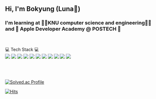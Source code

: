<!-- <img src="https://capsule-render.vercel.app/api?type=rect&&color=0:D2D2FF,100:9986EE&height=200&section=header&animation=twinkling&text=Welcome%20to%20bokoo14😃&fontSize=65&fontColor=EBFBFF"/> -->

<h2>Hi, I'm Bokyung (Luna🌝) </h2>
<h3>
  I'm learning at 👩‍💻KNU computer science and engineering👩‍💻
  <br>
   and 🍎 Apple Developer Academy @ POSTECH 🍎
</h3>
<br>


<a>💻 Tech Stack 💻</a>
<br>
<img src="https://img.shields.io/badge/Swift-F05138?style=for-the-badge&logo=Swift&logoColor=black">
<img src="https://img.shields.io/badge/C-A8B9CC?style=for-the-badge&logo=C&logoColor=white">
<img src="https://img.shields.io/badge/Python-3776AB?style=for-the-badge&logo=Python&logoColor=white">
<img src="https://img.shields.io/badge/JavaScript-F7DF1E?style=for-the-badge&logo=JavaScript&logoColor=black">
<img src="https://img.shields.io/badge/React-61DAFB?style=for-the-badge&logo=React&logoColor=black">
<img src="https://img.shields.io/badge/Java-2C2255?style=for-the-badge&logo=Eclipse&logoColor=white">
<img src="https://img.shields.io/badge/C++-00599C?style=for-the-badge&logo=Cplusplus&logoColor=white">
<img src="https://img.shields.io/badge/Linux-FCC624?style=for-the-badge&logo=Linux&logoColor=white">
<img src="https://img.shields.io/badge/MySQL-4479A1?style=for-the-badge&logo=MySQL&logoColor=white">
<img src="https://img.shields.io/badge/MatLab-000000?style=for-the-badge&logo=matrix&logoColor=white">
<img src="https://img.shields.io/badge/Arduino-00979D?style=for-the-badge&logo=Arduino&logoColor=white">

<!-- <a>📚 Learning for.. 📚</a>
<br/>
<img src="https://img.shields.io/badge/Swift-F05138?style=for-the-badge&logo=Swift&logoColor=black"> -->
<!-- <img src="https://img.shields.io/badge/aws-232F3E?style=for-the-badge&logo=AmazonAWS&logoColor=white"> -->
<!-- <img src="https://img.shields.io/badge/Kubernetes-326CE5?style=for-the-badge&logo=Kubernetes&logoColor=white"> -->


<!-- ![bokoo's github stats](https://github-readme-stats.vercel.app/api?username=bokoo14&show_icons=true)
[![Top Langs](https://github-readme-stats.vercel.app/api/top-langs/?username=bokoo14)](https://github.com/bokoo14/github-readme-stats)  -->

<!-- <img src="http://mazandi.herokuapp.com/api?handle=bokyung&theme=warm"/> -->

<br><br><br>
[![Solved.ac 
Profile](http://mazassumnida.wtf/api/v2/generate_badge?boj=bokyung)](https://solved.ac/bokyung/)


[![Hits](https://hits.seeyoufarm.com/api/count/incr/badge.svg?url=https%3A%2F%2Fgithub.com%2Fbokoo14&count_bg=%23AB7CD5&title_bg=%237A7A7A&icon=googlefit.svg&icon_color=%23E7E7E7&title=hits&edge_flat=false)](https://hits.seeyoufarm.com)
